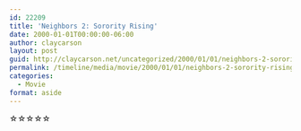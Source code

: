 ```yaml
---
id: 22209
title: 'Neighbors 2: Sorority Rising'
date: 2000-01-01T00:00:00-06:00
author: claycarson
layout: post
guid: http://claycarson.net/uncategorized/2000/01/01/neighbors-2-sorority-rising/
permalink: /timeline/media/movie/2000/01/01/neighbors-2-sorority-rising/
categories:
  - Movie
format: aside
---
```

<div class="media-details"></div>

<div class="media-creator"></div>

<div class="media-rating">☆☆☆☆☆</div>